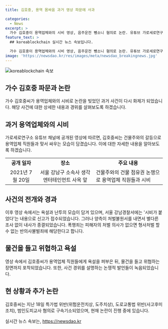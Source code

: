 ```yaml
---
title: 김호중, 용역 몸싸움 과거 영상 파문에 사과

categories:
  - News
excerpt: >
  가수 김호중이 용역업체와의 시비 영상, 음주운전 뺑소니 혐의로 논란. 유튜브 가로세로연구소가 쇠파이프 조폭 김호중 게시 후 화제. 영상에는 건물주와의 갈등으로 용역 2명과의 시비, 욕설 등이 담겨있음. 쇠파이프로 추정되는 물건을 들었다가 소동이 되었고, 사건은 경찰에 신고됐으나 양측의 처벌불원서로 종결. 건물주는 K종합건설과의 갈등 설명하며 토로함. 또한, 김호중은 음주운전 뺑소니 등 혐의로 구속기소됨.
feature_text: >
  ## koreablockchain 실시간 뉴스 속보입니다.

  가수 김호중이 용역업체와의 시비 영상, 음주운전 뺑소니 혐의로 논란. 유튜브 가로세로연구소가 쇠파이프 조폭 김호중 게시 후 화제. 영상에는 건물주와의 갈등으로 용역 2명과의 시비, 욕설 등이 담겨있음. 쇠파이프로 추정되는 물건을 들었다가 소동이 되었고, 사건은 경찰에 신고됐으나 양측의 처벌불원서로 종결. 건물주는 K종합건설과의 갈등 설명하며 토로함. 또한, 김호중은 음주운전 뺑소니 등 혐의로 구속기소됨.
image: 'https://newsdao.kr/res/images/meta/newsdao_breakingnews.jpg'
---
```


<p><img src="https://newsdao.kr/res/images/meta/newsdao_breakingnews.jpg" alt="koreablockchain 속보" /></p>

<h2 data-ke-size="size26">가수 김호중 파문과 논란</h2>

<p data-ke-size="size16">가수 김호중씨가 용역업체와의 시비로 논란을 빚었던 과거 사건이 다시 화제가 되었습니다. 해당 사건에 대한 상세한 내용과 경위를 살펴보도록 하겠습니다.</p>

<h2 data-ke-size="size24">과거 용역업체와의 시비</h2>

<p data-ke-size="size16">가로세로연구소 유튜브 채널에 공개된 영상에 따르면, 김호중씨는 건물주와의 갈등으로 용역업체 직원들과 맞서 싸우는 모습이 담겼습니다. 이에 대한 자세한 내용을 알아보도록 하겠습니다.</p>

<table>
    <tr>
        <td style="text-align: center; height: 17px;"><b>공개 일자</b></td>
        <td style="text-align: center; height: 17px;"><b>장소</b></td>
        <td style="text-align: center; height: 17px;"><b>주요 내용</b></td>
    </tr>
    <tr>
        <td style="text-align: center; height: 17px;">2021년 7월 20일</td>
        <td style="text-align: center; height: 17px;">서울 강남구 소속사 생각엔터테인먼트 사옥 앞</td>
        <td>건물주와의 건물 점유권 논쟁으로 용역업체 직원들과 시비</td>
    </tr>
</table>

<h2 data-ke-size="size24">사건의 전개와 경과</h2>

<p data-ke-size="size16">이후 영상 속에서는 욕설과 난투의 모습이 담겨 있으며, 서울 강남경찰서에는 '시비가 붙었다'는 내용으로 신고가 접수되었습니다. 그러나 양측이 처벌불원서를 내면서 별다른 조사 없이 내사가 종결되었습니다. 폭행죄는 피해자의 처벌 의사가 없으면 형사처벌 할 수 없는 반의사불벌죄에 해당한다고 합니다.</p>

<h2 data-ke-size="size24">물건을 들고 위협하고 욕설</h2>

<p data-ke-size="size16">영상 속에서 김호중씨가 용역업체 직원들에게 욕설을 퍼부은 뒤, 물건을 들고 위협하는 장면까지 포착되었습니다. 또한, 사건 경위를 설명하는 논쟁적 발언들이 녹음되었습니다.</p>

<h2 data-ke-size="size24">현 상황과 추가 논란</h2>

<p data-ke-size="size16">김호중씨는 지난 18일 특가법 위반(위험운전치상, 도주치상), 도로교통법 위반(사고후미조치), 범인도피교사 혐의로 구속기소되었으며, 현재 논란이 진행 중에 있습니다.</p>
실시간 뉴스 속보는, <a href="https://newsdao.kr" rel="dofollow">https://newsdao.kr</a>



